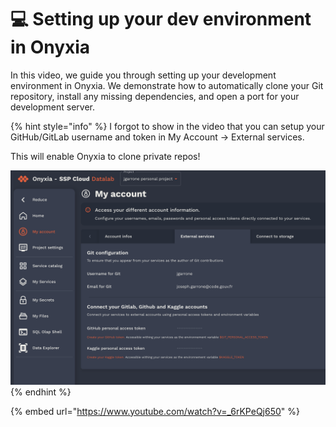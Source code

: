 # 💻 Setting up your dev environment in Onyxia

In this video, we guide you through setting up your development environment in Onyxia. We demonstrate how to automatically clone your Git repository, install any missing dependencies, and open a port for your development server.

{% hint style="info" %}
I forgot to show in the video that you can setup your GitHub/GitLab username and token in My Account -> External services.

This will enable Onyxia to clone private repos! &#x20;

![](<../.gitbook/assets/Screenshot 2024-04-03 at 10.28.14 (2).png>)
{% endhint %}

{% embed url="https://www.youtube.com/watch?v=_6rKPeQj650" %}

